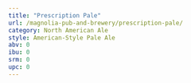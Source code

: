 ```yaml
---
title: "Prescription Pale"
url: /magnolia-pub-and-brewery/prescription-pale/
category: North American Ale
style: American-Style Pale Ale
abv: 0
ibu: 0
srm: 0
upc: 0
---
```


